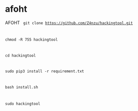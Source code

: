 # afoht
AFOHT
<code>
git clone https://github.com/Z4nzu/hackingtool.git

chmod -R 755 hackingtool  

cd hackingtool

sudo pip3 install -r requirement.txt

bash install.sh

sudo hackingtool
</code>

